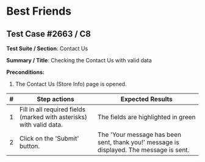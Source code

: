 # Best Friends

## Test Case #2663 / C8

**Test Suite / Section**: Contact Us

**Summary / Title**: Checking the Contact Us with valid data

**Preconditions:**

1. The Contact Us (Store Info) page is opened.

| #   | Step actions                                                         | Expected Results                                                                        |
| --- | -------------------------------------------------------------------- | --------------------------------------------------------------------------------------- |
| 1   | Fill in all required fields (marked with asterisks) with valid data. | The fields are highlighted in green                                                     |
| 2   | Click on the 'Submit' button.                                        | The 'Your message has been sent, thank you!' message is displayed. The message is sent. |
